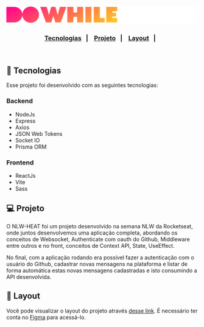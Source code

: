 <h1 align="center">
    <img alt="" title="" src="./.github/logo.svg">
</h1>

<h3 align="center">
  <a href="#-tecnologias">Tecnologias</a>&nbsp;&nbsp;&nbsp;|&nbsp;&nbsp;&nbsp;
  <a href="#-projeto">Projeto</a>&nbsp;&nbsp;&nbsp;|&nbsp;&nbsp;&nbsp;
  <a href="#-layout">Layout</a>&nbsp;&nbsp;&nbsp;|&nbsp;&nbsp;&nbsp;
</h3>

<br>

## 🚀 Tecnologias

Esse projeto foi desenvolvido com as seguintes tecnologias:

### Backend

- NodeJs
- Express
- Axios
- JSON Web Tokens
- Socket IO
- Prisma ORM

### Frontend

- ReactJs
- Vite
- Sass

## 💻 Projeto

O NLW-HEAT foi um projeto desenvolvido na semana NLW da Rocketseat, onde juntos desenvolvemos uma aplicação completa, abordando os conceitos de Websocket, Authenticate com oauth do Github, Middleware entre outros e no front, conceitos de Context API, State, UseEffect.

No final, com a aplicação rodando era possível fazer a autenticação com o usuário do Github, cadastrar novas mensagens na plataforma e listar de forma automática estas novas mensagens cadastradas e isto consumindo a API desenvolvida.

## 🔖 Layout

Você pode visualizar o layout do projeto através [desse link](https://www.figma.com/community/file/1031699316177416916). É necessário ter conta no [Figma](https://figma.com) para acessá-lo.
